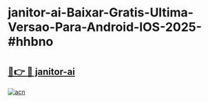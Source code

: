 # janitor-ai-Baixar-Gratis-Ultima-Versao-Para-Android-IOS-2025-#hhbno

# <h2><a href="https://ainizakaria.my?title=janitor-ai&ref=24M">🔗👉 🔴 janitor-ai</a></h2>

[![acn](https://github.com/user-attachments/assets/0f9c940e-d8b0-45ae-aac7-cd30a18b3e1c)](https://ainizakaria.my?title=janitor-ai&ref=24M)


